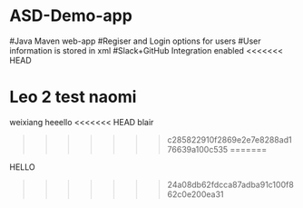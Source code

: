 

# ASD-Demo-app
#Java Maven web-app
#Regiser and Login options for users
#User information is stored in xml
#Slack+GitHub Integration enabled
<<<<<<< HEAD

Leo 2
test
naomi
=======
weixiang
heeello
<<<<<<< HEAD
blair
>>>>>>> c285822910f2869e2e7e8288ad176639a100c535
=======

HELLO 
>>>>>>> 24a08db62fdcca87adba91c100f862c0e200ea31
